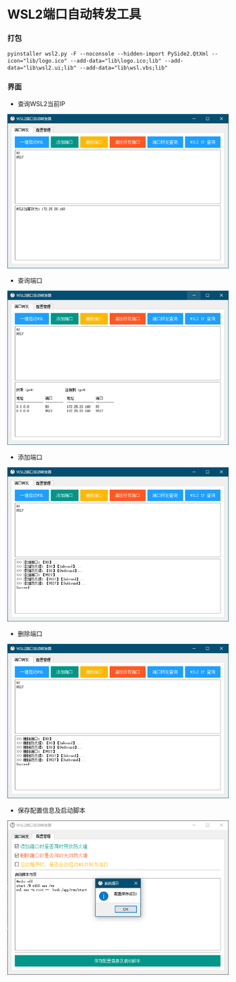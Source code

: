 # WSL2端口自动转发工具

### 打包

```
pyinstaller wsl2.py -F --noconsole --hidden-import PySide2.QtXml --icon="lib/logo.ico" --add-data="lib\logo.ico;lib" --add-data="lib\wsl2.ui;lib" --add-data="lib\wsl.vbs;lib"
```

### 界面

+ 查询WSL2当前IP

![查询WSL2当前IP](./images/4.png)

+ 查询端口

![查询端口](./images/2.png)

+ 添加端口

![添加端口](./images/1.png)

+ 删除端口

![删除端口](./images/3.png)

+ 保存配置信息及启动脚本

![删除端口](./images/5.png)